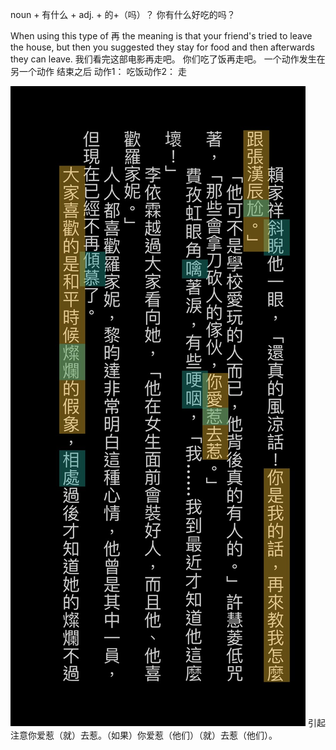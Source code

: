 noun + 有什么 + adj. + 的+（吗）？
你有什么好吃的吗？

When using this type of 再 the meaning is that your friend's tried to leave the house, but then you suggested they stay for food and then afterwards they can leave.
我们看完这部电影再走吧。
你们吃了饭再走吧。
一个动作发生在 另一个动作 
结束之后 动作1： 
吃饭动作2： 走

![](2021-01-11-07-37-28.png)
引起注意你爱惹（就）去惹。（如果）你爱惹（他们）（就）去惹（他们）。